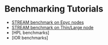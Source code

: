# Benchmarking Tutorials

 - [STREAM benchmark on Epyc nodes](STREAM/stream-on-epyc.md) 
 - [STREAM benchmark on Thin/Large node](STREAM/stream-on-intel.md) 
 - [HPL benchmarks]
 - [IOR benchmarks] 

